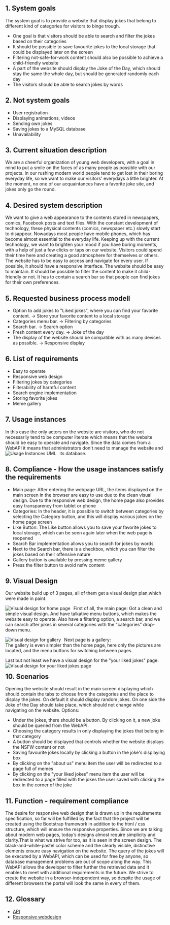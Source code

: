 ## 1. System goals
The system goal is to provide a website that display jokes that belong to different kind of categories for visitors to binge trough.
* One goal is that visitors should be able to search and filter the jokes based on their categories
* It should be possible to save favourite jokes to the local storage that could be displayed later on the screen
* Filtering not-safe-for-work content should also be possible to achieve a child-friendly website
* A part of the website should display the Joke of the Day, which should stay the same the whole day, but should be generated randomly each day
* The visitors should be able to search jokes by words

## 2. Not system goals
* User registration
* Displaying animations, videos 
* Sending own jokes
* Saving jokes to a MySQL database
* Unavailability

## 3. Current situation description
We are a cheerful organization of young web developers, with a goal in mind to put a smile on the faces of as many people as possible with our projects. In our rushing modern world people tend to get lost in their boring everyday life, so we want to make our visitors' everydays a little brighter. At the moment, no one of our acquaintances have a favorite joke site, and jokes only go the round. 

## 4. Desired system description
We want to give a web appearance to the contents stored in newspapers, comics, Facebook posts and text files. With the constant development of technology, these physical contents (comics, newspaper etc.) slowly start to disappear. Nowadays most people have mobile phones, which has become almost essential to the everyday life. Keeping up with the current technology, we want to brighten your mood if you have boring moments, with a help of just a few clicks or taps on our website. Visitors could spend their time here and creating a good atmosphere for themselves or others. The website has to be easy to access and navigate for every user. If possible, it should have a responsive interface. The website should be easy to maintain. It should be possible to filter the content to make it child-friendly or not. It has to contain a search bar so that people can find jokes for their own preferences.

## 5. Requested business process modell
* Option to add jokes to "Liked jokes", where you can find your favorite content. → Store your favorite content to a local storage
* Categories menu bar. → Filtering by categories
* Search bar. → Search option
* Fresh content every day. → Joke of the day
* The display of the website should be compatible with as many devices as possible. → Responsive display 

## 6. List of requirements
*   Easy to operate
*   Responsive web design
*   Filtering jokes by categories
*   Filterability of harmful content
*   Search engine implementation
*   Storing favorite jokes
*   Meme gallery

## 7. Usage instances
In this case the only actors on the website are visitors, who do not necessarily tend to be computer literate which means that the website should be easy to operate and navigate. Since the data comes from a WebAPI it means that administrators don't need to manage the website and its database.
<img src="img/Usage Instances.png"
     alt="Usage Instances UML"
     style="float: left; margin-right: 10px;" />

## 8. Compliance - How the usage instances satisfy the requirements
* Main page: After entering the webpage URL, the items displayed on the main screen in the browser are easy to use due to the clean visual design. Due to the responsive web design, the home page also provides easy transparency from tablet or phone
* Categories: In the header, it is possible to switch between categories by selecting the Category button, and this will display various jokes on the home page screen
* Like Button: The Like button allows you to save your favorite jokes to local storage, which can be seen again later when the web page is reopened
* Search Bar implementation allows you to search for jokes by words
* Next to the Search bar, there is a checkbox, which you can filter the jokes based on their offensive nature
* Gallery button is available by pressing meme gallery
* Press the filter button to avoid nsfw content

## 9. Visual Design
Our website build up of 3 pages, all of them get a visual design plan,which were made in paint. 

First of all, the main page:
<img src="img/home page.png"
     alt="Visual design for home page"
     style="float: left; margin-right: 10px;" />
Got a clean and simple visual design. And have talkative menu buttons, which makes the website easy to operate. Also have a filtering option, a search bar, and we can search after jokes in several categories with the "categories" drop-down menu.

Next page is a gallery:
<img src="img/gallery.png"
     alt="Visual design for gallery"
     style="float: left; margin-right: 10px;" />     
The gallery is even simpler than the home page, here only the pictures are located, and the menu buttons for switching between pages.

Last but not least we have a visual design for the "your liked jokes" page:
<img src="img/your liked jokes.png"
     alt="Visual design for your liked jokes page"
     style="float: left; margin-right: 10px;" />     
## 10. Scenarios
Opening the website should result in the main screen displaying which should contain the tabs to choose from the categories and the place to display the jokes. On default it should display random jokes. On one side the Joke of the Day should take place, which should not change while navigating on the website.
Options:
* Under the jokes, there should be a button. By clicking on it, a new joke should be queried from the WebAPI.
* Choosing the category results in only displaying the jokes that belong in that category
* A button should be displayed that controls whether the website displays the NSFW content or not
* Saving favourite jokes locally by clicking a button in the joke's displaying box
* By clicking on the "about us" menu item the user will be redirected to a page full of memes
* By clicking on the "your liked jokes" menu item the user will be redirected to a page filled with the jokes the user saved with clicking the box in the corner of the joke

## 11. Function - requirement compliance
The desire for responsive web design that is drawn up in the requirements specification, so far will be fulfilled by the fact that the project will be created using the Bootstrap framework in addition to the html / css structure, which will ensure the responsive properties. Since we are talking about modern web pages, today’s designs almost require simplicity and clarity.That is what we strive for too, as it is seen in the screen design. The black-and-white-pastel color scheme and the clearly visible, distinctive elements ensure easy navigation on the website. The query of the jokes will be executed by a WebAPI, which can be used for free by anyone, so database management problems are out of scope along the way. This WebAPI allows the developer to filter further the retrieved data and it enables to meet with additional requirements in the future. We strive to create the website in a browser-independent way, so despite the usage of different browsers the portal will look the same in every of them.

## 12. Glossary
* [API](https://en.wikipedia.org/wiki/Web_API)
* [Responsive webdesign](https://en.wikipedia.org/wiki/Responsive_web_design)